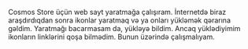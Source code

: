 Cosmos Store üçün web sayt yaratmağa çalışıram. İnternetdə biraz araşdırdıqdan sonra ikonlar yaratmaq və ya onları yükləmək qərarına gəldim. Yaratmağı bacarmasam da, yükləyə bildim. Ancaq yüklədiyimim ikonların linklərini qoşa bilmədim. Bunun üzərində çalışmalıyam.